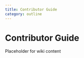 ```yaml
---
title: Contributor Guide
category: outline
---
```


# Contributor Guide

Placeholder for wiki content
